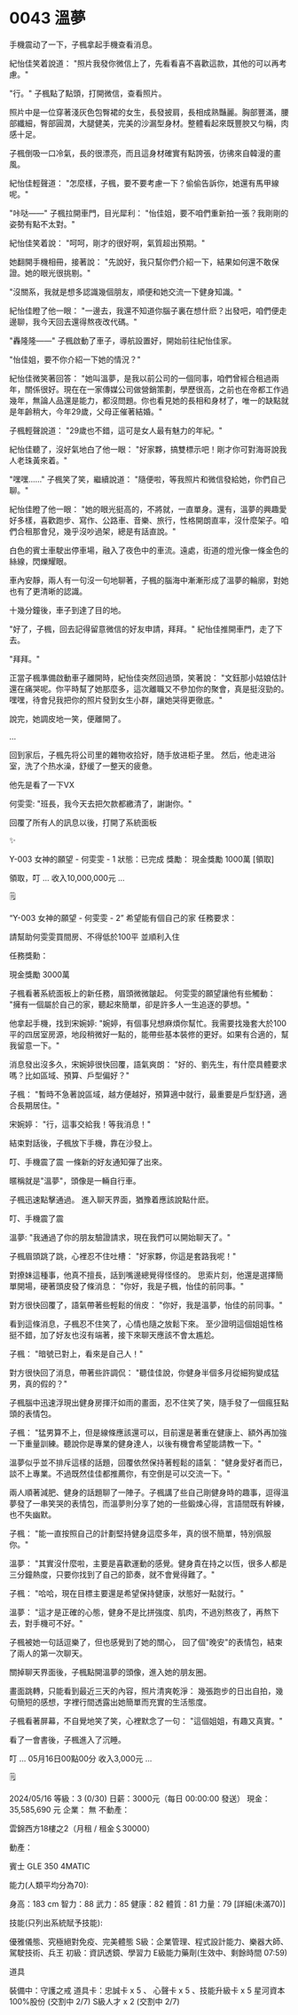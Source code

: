 # 0043 溫夢

手機震动了一下，子楓拿起手機查看消息。

紀怡佳笑着說道：
"照片我發你微信上了，先看看喜不喜歡這款，其他的可以再考慮。"

"行。"
子楓點了點頭，打開微信，查看照片。

照片中是一位穿著淺灰色包臀裙的女生，長發披肩，長相成熟豔麗。胸部豐滿，腰部纖細，臀部圓潤，大腿健美，完美的沙漏型身材。整體看起來既豐腴又勻稱，肉感十足。

子楓倒吸一口冷氣，長的很漂亮，而且這身材確實有點誇張，彷彿來自韓漫的畫風。

紀怡佳輕聲道：
"怎麼樣，子楓，要不要考慮一下？偷偷告訴你，她還有馬甲線呢。"

"咔哒——"
子楓拉開車門，目光犀利：
"怡佳姐，要不咱們重新拍一張？我剛剛的姿勢有點不太對。"

紀怡佳笑着說：
"呵呵，剛才的很好啊，氣質超出預期。"

她翻開手機相冊，接著說：
"先說好，我只幫你們介紹一下，結果如何還不敢保證。她的眼光很挑剔。"

"沒關系，我就是想多認識幾個朋友，順便和她交流一下健身知識。"

紀怡佳瞪了他一眼：
"一邊去，我還不知道你腦子裏在想什麽？出發吧，咱們便走邊聊，我今天回去還得熬夜改代碼。"

"轟隆隆——"
子楓啟動了車子，導航設置好，開始前往紀怡佳家。

"怡佳姐，要不你介紹一下她的情況？"

紀怡佳微笑著回答：
"她叫溫夢，是我以前公司的一個同事，咱們曾經合租過兩年，關係很好。現在在一家傳媒公司做營銷策劃，學歷很高，之前也在帝都工作過幾年，無論人品還是能力，都沒問題。你也看見她的長相和身材了，唯一的缺點就是年齡稍大，今年29歲，父母正催著結婚。"

子楓輕聲說道：
"29歲也不錯，這可是女人最有魅力的年紀。"

紀怡佳聽了，沒好氣地白了他一眼：
"好家夥，搞雙標示吧！剛才你可對海哥說我人老珠黃來着。"

"嘿嘿……"
子楓笑了笑，繼續說道：
"隨便啦，等我照片和微信發給她，你們自己聊。"

紀怡佳瞪了他一眼：
"她的眼光挺高的，不將就，一直單身。還有，溫夢的興趣愛好多樣，喜歡跑步、寫作、公路車、音樂、旅行，性格開朗直率，沒什麼架子。咱們合租那會兒，幾乎沒吵過架，總是有話直說。"

白色的賓士車駛出停車場，融入了夜色中的車流。遠處，街道的燈光像一條金色的絲線，閃爍耀眼。

車內安靜，兩人有一句沒一句地聊著，子楓的腦海中漸漸形成了溫夢的輪廓，對她也有了更清晰的認識。

十幾分鐘後，車子到達了目的地。

"好了，子楓，回去記得留意微信的好友申請，拜拜。"
紀怡佳推開車門，走了下去。

"拜拜。"

正當子楓準備啟動車子離開時，紀怡佳突然回過頭，笑著說：
"文鈺那小姑娘估計還在痛哭呢。你平時幫了她那麼多，這次離職又不參加你的聚會，真是挺沒勁的。嘿嘿，待會兒我把你的照片發到女生小群，讓她哭得更徹底。"

說完，她調皮地一笑，便離開了。

…

回到家后，子楓先将公司里的雜物收拾好，随手放进柜子里。
然后，他走进浴室，洗了个热水澡，舒缓了一整天的疲惫。

他先是看了一下VX

何雯雯:
"班長，我今天去把欠款都繳清了，謝謝你。"

回覆了所有人的訊息以後，打開了系統面板

<aside>
✨

Y-003 女神的願望 - 何雯雯 - 1
狀態：已完成
獎勵：
現金獎勵 1000萬
[領取]

</aside>

領取，叮
… 收入10,000,000元 …

<aside>
🗒️

“Y-003 女神的願望 - 何雯雯  - 2”
希望能有個自己的家
任務要求：

請幫助何雯雯買間房、不得低於100平
並順利入住

任務獎勳：

現金獎勵 3000萬

</aside>

子楓看著系統面板上的新任務，眉頭微微皺起。
何雯雯的願望讓他有些觸動：
"擁有一個屬於自己的家，聽起來簡單，卻是許多人一生追逐的夢想。"

他拿起手機，找到宋婉婷:
"婉婷，有個事兒想麻煩你幫忙。我需要找幾套大於100平的四居室房源，地段稍微好一點的，能帶些基本裝修的更好。如果有合適的，幫我留意一下。"

消息發出沒多久，宋婉婷很快回覆，語氣爽朗：
"好的、劉先生，有什麼具體要求嗎？比如區域、預算、戶型偏好？"

子楓：
"暫時不急著說區域，越方便越好，預算適中就行，最重要是戶型舒適，適合長期居住。"

宋婉婷：
"行，這事交給我！等我消息！"

結束對話後，子楓放下手機，靠在沙發上。

叮、手機震了震
一條新的好友通知彈了出來。

暱稱就是"溫夢"，頭像是一輛自行車。

子楓迅速點擊通過。
進入聊天界面，猶豫着應該說點什麽。

叮、手機震了震

溫夢:
"我通過了你的朋友驗證請求，現在我們可以開始聊天了。"

子楓眉頭跳了跳，心裡忍不住吐槽：
"好家夥，你這是套路我呢！"

對撩妹這種事，他真不擅長，話到嘴邊總覺得怪怪的。
思索片刻，他還是選擇簡單開場，硬著頭皮發了條消息：
"你好，我是子楓，怡佳的前同事。"

對方很快回覆了，語氣帶著些輕鬆的俏皮：
"你好，我是溫夢，怡佳的前同事。"

看到這條消息，子楓忍不住笑了，心情也隨之放鬆下來。
至少證明這個姐姐性格挺不錯，加了好友也沒有端著，接下來聊天應該不會太尷尬。

子楓：
"暗號已對上，看來是自己人！"

對方很快回了消息，帶著些許調侃：
"聽佳佳說，你健身半個多月從細狗變成猛男，真的假的？"

子楓腦中迅速浮現出健身房揮汗如雨的畫面，忍不住笑了笑，隨手發了一個瘋狂點頭的表情包。

子楓：
"猛男算不上，但是線條應該還可以，目前還是著重在健康上、額外再加強一下重量訓練。聽說你是專業的健身達人，以後有機會希望能請教一下。"

溫夢似乎並不排斥這樣的話題，回覆依然保持著輕鬆的語氣：
"健身愛好者而已，談不上專業。不過既然佳佳都推薦你，有空倒是可以交流一下。"

兩人順著減肥、健身的話題聊了一陣子。子楓講了些自己剛健身時的趣事，逗得溫夢發了一串笑哭的表情包，而溫夢則分享了她的一些鍛煉心得，言語間既有幹練，也不失幽默。

子楓：
"能一直按照自己的計劃堅持健身這麼多年，真的很不簡單，特別佩服你。"

溫夢：
"其實沒什麼啦，主要是喜歡運動的感覺。健身貴在持之以恆，很多人都是三分鐘熱度，只要你找到了自己的節奏，就不會覺得難了。"

子楓：
"哈哈，現在目標主要還是希望保持健康，狀態好一點就行。"

溫夢：
"這才是正確的心態，健身不是比拼強度、肌肉，不過別熬夜了，再熬下去，對手機可不好。"

子楓被她一句話逗樂了，但也感覺到了她的關心，
回了個"晚安"的表情包，結束了兩人的第一次聊天。

關掉聊天界面後，子楓點開溫夢的頭像，進入她的朋友圈。

畫面跳轉，只能看到最近三天的內容，照片清爽乾淨：
幾張跑步的日出自拍，幾句簡短的感想，字裡行間透露出她簡單而充實的生活態度。

子楓看著屏幕，不自覺地笑了笑，心裡默念了一句：
"這個姐姐，有趣又真實。"

看了一會書後，子楓進入了沉睡。

叮
… 05月16日00點00分 收入3,000元 …

<aside>
🗒️

2024/05/16
等級：3 (0/30)
日薪：3000元（每日 00:00:00 發送）
現金：35,585,690 元
企業： 無
不動產：

雲錦西方18樓之2（月租 / 租金＄30000）

動產：

賓士 GLE 350 4MATIC

能力(人類平均分為70):

身高：183 cm
智力：88
武力：85
健康：82
體質：81
力量：79
[詳細(未滿70)]

技能(只列出系統賦予技能):

優雅儀態、究極絕對免疫、完美體態
S級：企業管理、程式設計能力、樂器大師、
         駕駛技術、兵王
初級：資訊透鏡、學習力
E級能力藥劑(生效中、剩餘時間 07:59)

道具

裝備中：守護之戒
道具卡：忠誠卡 x 5 、 心聲卡 x 5 、技能升級卡 x 5
星河資本100%股份 (交割中 2/7)
S級人才 x 2  (交割中 2/7)

</aside>